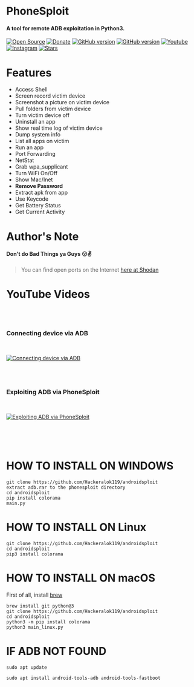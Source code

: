 # PhoneSploit
#### A tool for remote ADB exploitation in Python3.

<a href="https://github.com/Hackeralok119"><img title="Open Source" src="https://img.shields.io/badge/Open%20Source-%E2%99%A5-red" ></a>
 <a href="https://paypal.me/alokhacker"><img title="Donate" src="https://img.shields.io/badge/Donate-PayPal-blue" ></a>
 <a href="https://github.com/hackeralok119/shark"><img title="GitHub version" src="https://d25lcipzij17d.cloudfront.net/badge.svg?id=gh&type=6&v=1.0.0&x2=0" ></a>
<a href="https://github.com/Hackeralok119"><img title="GitHub version" src="https://img.shields.io/github/license/Bhaviktutorials/T-Remix?color=Brightgree" ></a>
 <a href="https://www.youtube.com/channel/UCFbU5tKMUI51CEXKZhTCNRg"><img alt="Youtube" src="https://img.shields.io/badge/Youtube-Hacker Alok-green"/></a>
 <a href="https://instagram.com/hacker.alok1?igshid=1vheg42r4cdb2"><img alt="Instagram" src="https://img.shields.io/badge/Instagram-Hacker_Alok-ff69b4"/></a>
 <a href="https://github.com/Hackeralok119"><img title="Stars" src="https://img.shields.io/github/stars/Hacker alok/shark?style=social" ></a>
</p>


# Features
* Access Shell
* Screen record victim device
* Screenshot a picture on victim device
* Pull folders from victim device
* Turn victim device off
* Uninstall an app
* Show real time log of victim device
* Dump system info
* List all apps on victim
* Run an app
* Port Forwarding
* NetStat
* Grab wpa_supplicant
* Turn WiFi On/Off
* Show Mac/Inet
* __Remove Password__
* Extract apk from app  
* Use Keycode   
* Get Battery Status
* Get Current Activity

# Author's Note

#### Don't do Bad Things ya Guys :kissing::v:

> You can find open ports on the Internet [here at Shodan](https://www.shodan.io/search?query=android+debug+bridge+product%3A”Android+Debug+Bridge”)

# YouTube Videos
<br>
<br>

### Connecting device via ADB
<br>

[![Connecting device via ADB](https://img.youtube.com/vi/OlhCAX1qBQo/0.jpg)](http://www.youtube.com/watch?v=OlhCAX1qBQo)

<br>
<br>

### Exploiting ADB via PhoneSploit

<br>

[![Exploiting ADB via PhoneSploit](https://img.youtube.com/vi/ONHxcGMdkM0/0.jpg)](http://www.youtube.com/watch?v=ONHxcGMdkM0)

<br>
<br>
<br>

# HOW TO INSTALL ON WINDOWS
```
git clone https://github.com/Hackeralok119/androidsploit
extract adb.rar to the phonesploit directory 
cd androidsploit
pip install colorama
main.py
```

# HOW TO INSTALL ON Linux
```
git clone https://github.com/Hackeralok119/androidsploit
cd androidsploit
pip3 install colorama
```

# HOW TO INSTALL ON macOS
First of all, install [brew](https://brew.sh)
```
brew install git python@3
git clone https://github.com/Hackeralok119/androidsploit
cd androidsploit
python3 -m pip install colorama
python3 main_linux.py
```

# IF ADB NOT FOUND
```shell
sudo apt update

sudo apt install android-tools-adb android-tools-fastboot

```


